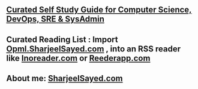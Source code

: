 ## [Curated Self Study Guide for Computer Science, DevOps, SRE & SysAdmin](https://Learn.SharjeelSayed.com)
  
## Curated Reading List : Import [Opml.SharjeelSayed.com](http://Opml.SharjeelSayed.com) , into an RSS reader like [Inoreader.com](https://www.Inoreader.com) or [Reederapp.com](https://Reederapp.com)

## About me: [SharjeelSayed.com](https://SharjeelSayed.com)
